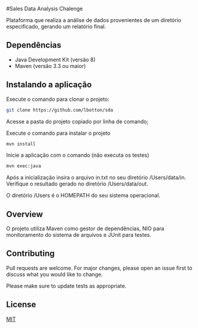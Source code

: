 #Sales Data Analysis Chalenge

Plataforma que realiza a análise de dados provenientes de um diretório especificado, gerando um relatório final.

## Dependências

- Java Development Kit (versão 8)
- Maven (versão 3.3 ou maior)

## Instalando a aplicação

Execute o comando para clonar o projeto:

```bash
git clone https://github.com/lbotton/sda
```
Acesse a pasta do projeto copiado por linha de comando;

Execute o comando para instalar o projeto

```bash
mvn install
```

Inicie a aplicação com o comando (não executa os testes)

```bash
mvn exec:java
```

Após a inicialização insira o arquivo in.txt no seu diretório /Users/data/in.
Verifique o resultado gerado no diretório /Users/data/out.

O diretório /Users é o HOMEPATH do seu sistema operacional.

## Overview

O projeto utiliza Maven como gestor de dependências, NIO para monitoramento do sistema de arquivos e JUnit para testes.

## Contributing
Pull requests are welcome. For major changes, please open an issue first to discuss what you would like to change.

Please make sure to update tests as appropriate.

## License
[MIT](https://choosealicense.com/licenses/mit/)